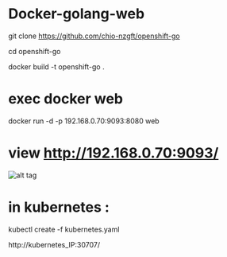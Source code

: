# Docker-golang-web

git clone https://github.com/chio-nzgft/openshift-go

cd openshift-go

docker build -t openshift-go .


# exec docker web

docker run -d -p 192.168.0.70:9093:8080 web

# view http://192.168.0.70:9093/


![alt tag](https://pic.pimg.tw/echochio/1482807781-1275197610_n.png)

# in kubernetes :
 
kubectl create -f kubernetes.yaml

http://kubernetes_IP:30707/
